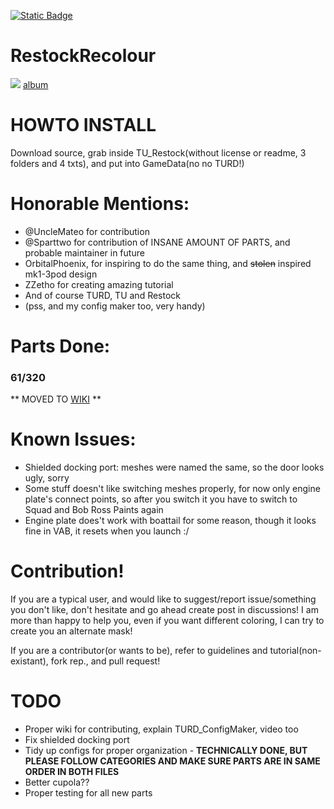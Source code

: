 [![Static Badge](https://img.shields.io/badge/This_work_is_licensed_under-CC_BY--NC--SA_4.0-red?logo=creativecommons&logoColor=white)](https://github.com/likeproblem/RestockRecolour?tab=License-1-ov-file)
# RestockRecolour
![](https://imgur.com/cZjJAZO.jpg)
[album](https://imgur.com/a/BK4bnBF)
# HOWTO INSTALL
Download source, grab inside TU_Restock(without license or readme, 3 folders and 4 txts), and put into GameData(no no TURD!)

# Honorable Mentions:
* @UncleMateo for contribution
* @Sparttwo for contribution of INSANE AMOUNT OF PARTS, and probable maintainer in future
* OrbitalPhoenix, for inspiring to do the same thing, and ~~stolen~~ inspired mk1-3pod design
* ZZetho for creating amazing tutorial
* And of course TURD, TU and Restock
* (pss, and my config maker too, very handy)

# Parts Done:

### 61/320

** MOVED TO [WIKI](https://github.com/likeproblem/RestockRecolour/wiki/Part-List) **

# Known Issues:
* Shielded docking port: meshes were named the same, so the door looks ugly, sorry
* Some stuff doesn't like switching meshes properly, for now only engine plate's connect points, so after you switch it you have to switch to Squad and Bob Ross Paints again
* Engine plate does't work with boattail for some reason, though it looks fine in VAB, it resets when you launch :/

# Contribution!

If you are a typical user, and would like to suggest/report issue/something you don't like, don't hesitate and go ahead create post in discussions! I am more than happy to help you, even if you want different coloring, I can try to create you an alternate mask!

If you are a contributor(or wants to be), refer to guidelines and tutorial(non-existant), fork rep., and pull request!

# TODO
* Proper wiki for contributing, explain TURD_ConfigMaker, video too
* Fix shielded docking port
* Tidy up configs for proper organization - **TECHNICALLY DONE, BUT PLEASE FOLLOW CATEGORIES AND MAKE SURE PARTS ARE IN SAME ORDER IN BOTH FILES**
* Better cupola??
* Proper testing for all new parts
